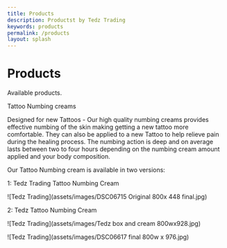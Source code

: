 ```yaml
---
title: Products
description: Productst by Tedz Trading
keywords: products
permalink: /products
layout: splash
---
```

# Products



Available products.

Tattoo Numbing creams

Designed for new Tattoos - Our high quality numbing creams provides effective numbing of the skin making getting a new tattoo more comfortable.
They can also be applied to a new Tattoo to help relieve pain during the healing process.
The numbing action is deep and on average lasts between two to four hours depending on the numbing cream amount applied and your body composition.

Our Tattoo Numbing cream is available in two versions:

1: Tedz Trading Tattoo Numbing Cream

![Tedz Trading](assets/images/DSC06715 Original 800x 448 final.jpg)

2: Tedz Tattoo Numbing Cream

![Tedz Trading](assets/images/Tedz box and cream 800wx928.jpg)

![Tedz Trading](assets/images/DSC06617 final 800w x 976.jpg)
